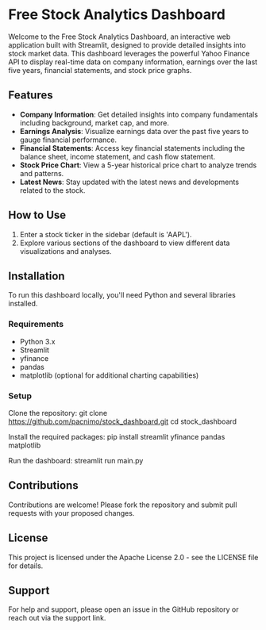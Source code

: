 # Free Stock Analytics Dashboard

Welcome to the Free Stock Analytics Dashboard, an interactive web application built with Streamlit, designed to provide detailed insights into stock market data. This dashboard leverages the powerful Yahoo Finance API to display real-time data on company information, earnings over the last five years, financial statements, and stock price graphs.

## Features

- **Company Information**: Get detailed insights into company fundamentals including background, market cap, and more.
- **Earnings Analysis**: Visualize earnings data over the past five years to gauge financial performance.
- **Financial Statements**: Access key financial statements including the balance sheet, income statement, and cash flow statement.
- **Stock Price Chart**: View a 5-year historical price chart to analyze trends and patterns.
- **Latest News**: Stay updated with the latest news and developments related to the stock.

## How to Use

1. Enter a stock ticker in the sidebar (default is 'AAPL').
2. Explore various sections of the dashboard to view different data visualizations and analyses.

## Installation

To run this dashboard locally, you'll need Python and several libraries installed.

### Requirements
- Python 3.x
- Streamlit
- yfinance
- pandas
- matplotlib (optional for additional charting capabilities)

### Setup

Clone the repository:
git clone https://github.com/pacnimo/stock_dashboard.git
cd stock_dashboard

Install the required packages:
pip install streamlit yfinance pandas matplotlib

Run the dashboard:
streamlit run main.py

## Contributions

Contributions are welcome! Please fork the repository and submit pull requests with your proposed changes.

## License

This project is licensed under the Apache License 2.0 - see the LICENSE file for details.

## Support

For help and support, please open an issue in the GitHub repository or reach out via the support link.
